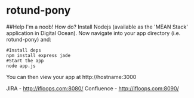 rotund-pony
===========

##Help I'm a noob! How do?
Install Nodejs (available as the 'MEAN Stack' application in
 Digital Ocean). Now navigate into your app directory (i.e.
 rotund-pony) and:

```
#Install deps
npm install express jade
#Start the app
node app.js
```

You can then view your app at http://hostname:3000

JIRA - http://ifloops.com:8080/
Confluence - http://ifloops.com:8090/
